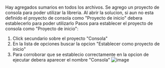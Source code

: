 Hay agregados sumarios en todos los archivos.
Se agrego un proyecto de consola para poder utilizar la libreria.
Al abrir la solucion, si aun no esta definido el proyecto de consola como "Proyecto de inicio" debera establecerlo para poder utilizarlo
Pasos para establecer el proyecto de consola como "Proyecto de inicio":
1. Click secundario sobre el proyecto "Consola"
2. En la lista de opciones buscar la opcion "Establecer como proyecto de inicio"
3. Para corroborar que se establecio correctamente en la opcion de ejecutar debera aparecer el nombre "Consola"
![image](https://github.com/user-attachments/assets/e25851ac-8fe4-4a16-9dc1-fcb6e59e9232)


